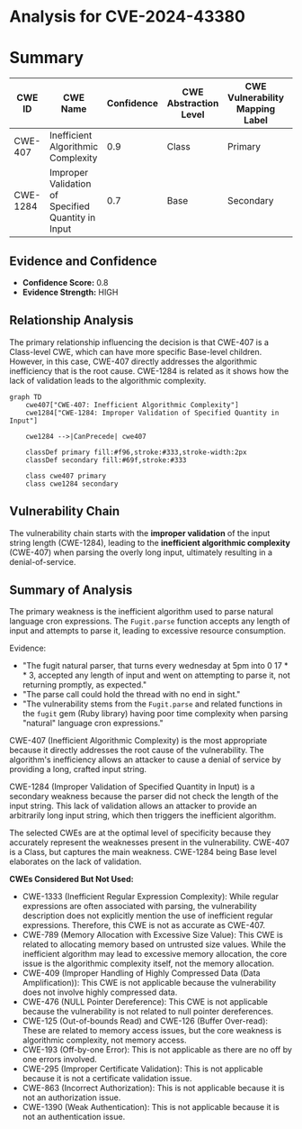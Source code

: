 # Analysis for CVE-2024-43380

# Summary
| CWE ID | CWE Name | Confidence | CWE Abstraction Level | CWE Vulnerability Mapping Label | CWE-Vulnerability Mapping Notes |
|---|---|---|---|---|---|
| CWE-407 | Inefficient Algorithmic Complexity | 0.9 | Class | Primary | Allowed-with-Review |
| CWE-1284 | Improper Validation of Specified Quantity in Input | 0.7 | Base | Secondary | Allowed |

## Evidence and Confidence

*   **Confidence Score:** 0.8
*   **Evidence Strength:** HIGH

## Relationship Analysis
The primary relationship influencing the decision is that CWE-407 is a Class-level CWE, which can have more specific Base-level children. However, in this case, CWE-407 directly addresses the algorithmic inefficiency that is the root cause. CWE-1284 is related as it shows how the lack of validation leads to the algorithmic complexity.

```mermaid
graph TD
    cwe407["CWE-407: Inefficient Algorithmic Complexity"]
    cwe1284["CWE-1284: Improper Validation of Specified Quantity in Input"]
    
    cwe1284 -->|CanPrecede| cwe407
    
    classDef primary fill:#f96,stroke:#333,stroke-width:2px
    classDef secondary fill:#69f,stroke:#333
    
    class cwe407 primary
    class cwe1284 secondary
```

## Vulnerability Chain
The vulnerability chain starts with the **improper validation** of the input string length (CWE-1284), leading to the **inefficient algorithmic complexity** (CWE-407) when parsing the overly long input, ultimately resulting in a denial-of-service.

## Summary of Analysis
The primary weakness is the inefficient algorithm used to parse natural language cron expressions. The `Fugit.parse` function accepts any length of input and attempts to parse it, leading to excessive resource consumption.

Evidence:

*   "The fugit natural parser, that turns every wednesday at 5pm into 0 17 * * 3, accepted any length of input and went on attempting to parse it, not returning promptly, as expected."
*   "The parse call could hold the thread with no end in sight."
*   "The vulnerability stems from the `Fugit.parse` and related functions in the `fugit` gem (Ruby library) having poor time complexity when parsing "natural" language cron expressions."

CWE-407 (Inefficient Algorithmic Complexity) is the most appropriate because it directly addresses the root cause of the vulnerability. The algorithm's inefficiency allows an attacker to cause a denial of service by providing a long, crafted input string.

CWE-1284 (Improper Validation of Specified Quantity in Input) is a secondary weakness because the parser did not check the length of the input string. This lack of validation allows an attacker to provide an arbitrarily long input string, which then triggers the inefficient algorithm.

The selected CWEs are at the optimal level of specificity because they accurately represent the weaknesses present in the vulnerability. CWE-407 is a Class, but captures the main weakness. CWE-1284 being Base level elaborates on the lack of validation.

**CWEs Considered But Not Used:**

*   CWE-1333 (Inefficient Regular Expression Complexity): While regular expressions are often associated with parsing, the vulnerability description does not explicitly mention the use of inefficient regular expressions. Therefore, this CWE is not as accurate as CWE-407.
*   CWE-789 (Memory Allocation with Excessive Size Value): This CWE is related to allocating memory based on untrusted size values. While the inefficient algorithm may lead to excessive memory allocation, the core issue is the algorithmic complexity itself, not the memory allocation.
*   CWE-409 (Improper Handling of Highly Compressed Data (Data Amplification)): This CWE is not applicable because the vulnerability does not involve highly compressed data.
*   CWE-476 (NULL Pointer Dereference): This CWE is not applicable because the vulnerability is not related to null pointer dereferences.
*   CWE-125 (Out-of-bounds Read) and CWE-126 (Buffer Over-read): These are related to memory access issues, but the core weakness is algorithmic complexity, not memory access.
* CWE-193 (Off-by-one Error): This is not applicable as there are no off by one errors involved.
* CWE-295 (Improper Certificate Validation): This is not applicable because it is not a certificate validation issue.
* CWE-863 (Incorrect Authorization): This is not applicable because it is not an authorization issue.
* CWE-1390 (Weak Authentication): This is not applicable because it is not an authentication issue.